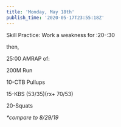```yaml
---
title: 'Monday, May 18th'
publish_time: '2020-05-17T23:55:18Z'
---
```


Skill Practice: Work a weakness for :20-:30

then,

25:00 AMRAP of:

200M Run

10-CTB Pullups

15-KBS (53/35)(rx+ 70/53)

20-Squats

*\*compare to 8/29/19*
